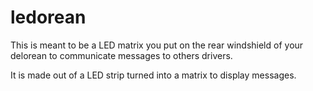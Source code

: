 # ledorean
This is meant to be a LED matrix you put on the rear windshield of your delorean to communicate messages to others drivers.

It is made out of a LED strip turned into a matrix to display messages.

